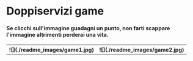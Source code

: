 # Doppiservizi game

#### Se clicchi sull'immagine guadagni un punto, non farti scappare l'immagine altrimenti perderai una vita.

<table align="center">

<tbody>

<tr>

<th>![](./readme_images/game1.jpg)</th>

<th>![](./readme_images/game2.jpg)</th>

</tr>

</tbody>

</table>